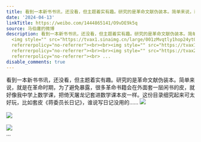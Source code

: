 ```yaml
---
title: 看到一本新书书讯，还没看，但主题着实有趣。研究的是革命文献伪装本。简单来说，就是在革命时期，为了避免暴露，很多革命书籍会在外面套一层闲书的皮，就好像我...
date: '2024-04-13'
linkTitle: https://weibo.com/1444865141/O9vDE9k5q
source: 马伯庸的微博
description: 看到一本新书书讯，还没看，但主题着实有趣。研究的是革命文献伪装本。简单来说，就是在革命时期，为了避免暴露，很多革命书籍会在外面套一层闲书的皮，就好像我中学上数学课，把倚天屠龙记套进数学课本皮一样。这份目录细究起来可太好玩，比如套皮《蒋委员长日记》，谁说写日记没用的……
  <img style="" src="https://tvax1.sinaimg.cn/large/001zMvqtly1hop24yt0qmj60zu1vz13o02.jpg"
  referrerpolicy="no-referrer"><br><br><img style="" src="https://tvax1.sinaimg.cn/large/001zMvqtly1hop24xi0ghj60zu1nh4fb02.jpg"
  referrerpolicy="no-referrer"><br><br><img style="" src="https://tvax2.sinaimg.cn/large/001zMvqtly1hop24zb0inj60zu25o4ck02.jpg"
  referrerpolicy="no-referrer"><br> ...
disable_comments: true
---
```

看到一本新书书讯，还没看，但主题着实有趣。研究的是革命文献伪装本。简单来说，就是在革命时期，为了避免暴露，很多革命书籍会在外面套一层闲书的皮，就好像我中学上数学课，把倚天屠龙记套进数学课本皮一样。这份目录细究起来可太好玩，比如套皮《蒋委员长日记》，谁说写日记没用的…… <img style="" src="https://tvax1.sinaimg.cn/large/001zMvqtly1hop24yt0qmj60zu1vz13o02.jpg" referrerpolicy="no-referrer"><br><br><img style="" src="https://tvax1.sinaimg.cn/large/001zMvqtly1hop24xi0ghj60zu1nh4fb02.jpg" referrerpolicy="no-referrer"><br><br><img style="" src="https://tvax2.sinaimg.cn/large/001zMvqtly1hop24zb0inj60zu25o4ck02.jpg" referrerpolicy="no-referrer"><br> ...
